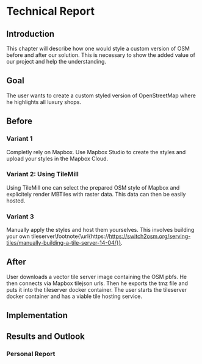 # Technical Report

## Introduction

This chapter will describe how one would style a custom version
of OSM before and after our solution. This is necessary
to show the added value of our project and help the understanding.

## Goal

The user wants to create a custom styled version of OpenStreetMap
where he highlights all luxury shops.

## Before

### Variant 1

Completly rely on Mapbox. Use Mapbox Studio to create the styles
and upload your styles in the Mapbox Cloud.

### Variant 2: Using TileMill

Using TileMill one can select the prepared OSM style of Mapbox
and explicitely render MBTiles with raster data.
This data can then be easily hosted.


### Variant 3

Manually apply the styles and host them yourselves.
This involves building your own tileserver\footnote{\url{https://https://switch2osm.org/serving-tiles/manually-building-a-tile-server-14-04/}}.

## After

User downloads a vector tile server image containing the OSM pbfs.
He then connects via Mapbox tilejson urls.
Then he exports the tmz file and puts it into the tileserver docker container.
The user starts the tileserver docker container and has a viable tile hosting service.


## Implementation

## Results and Outlook

### Personal Report

